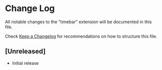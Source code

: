 # Change Log

All notable changes to the "timebar" extension will be documented in this file.

Check [Keep a Changelog](http://keepachangelog.com/) for recommendations on how to structure this file.

## [Unreleased]

- Initial release